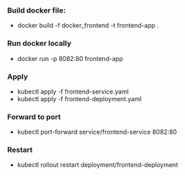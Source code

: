 ### Build docker file:

- docker build -f docker_frontend -t frontend-app .

### Run docker locally

- docker run -p 8082:80 frontend-app

### Apply

- kubectl apply -f frontend-service.yaml
- kubectl apply -f frontend-deployment.yaml

### Forward to port

- kubectl port-forward service/frontend-service 8082:80

### Restart

- kubectl rollout restart deployment/frontend-deployment
